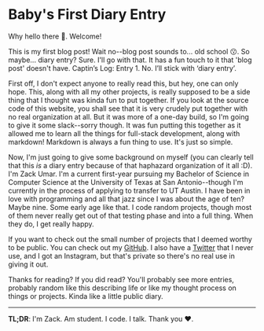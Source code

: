 # Baby's First Diary Entry

Why hello there 👋. Welcome!

This is my first blog post! Wait no--blog post sounds to... old school 😗. So maybe... diary entry? Sure. I'll go with that. It has a fun touch to it that 'blog post' doesn't have. Captin’s Log: Entry 1. No. I’ll stick with ‘diary entry’.

First off, I don't expect anyone to really read this, but hey, one can only hope. This, along with all my other projects, is really supposed to be a side thing that I thought was kinda fun to put together. If you look at the source code of this website, you shall see that it is very crudely put together with no real organization at all. But it was more of a one-day build, so I'm going to give it some slack--sorry though. It was fun putting this together as it allowed me to learn all the things for full-stack development, along with markdown! Markdown is always a fun thing to use. It's just so simple.

Now, I'm just going to give some background on myself (you can clearly tell that this _is_ a diary entry because of that haphazard organization of it all :D). I'm Zack Umar. I'm a current first-year pursuing my Bachelor of Science in Computer Science at the University of Texas at San Antonio--though I'm currently in the process of applying to transfer to UT Austin. I have been in love with programming and all that jazz since I was about the age of ten? Maybe nine. Some early age like that. I code random projects, though most of them never really get out of that testing phase and into a full thing. When they do, I get really happy.

If you want to check out the small number of projects that I deemed worthy to be public. You can check out my [GitHub](https://github.com/zackumar). I also have a [Twitter](https://twitter.com/mcgoodmen) that I never use, and I got an Instagram, but that's private so there's no real use in giving it out.

Thanks for reading? If you did read? You'll probably see more entries, probably random like this describing life or like my thought process on things or projects. Kinda like a little public diary.

---

**TL;DR**: I'm Zack. Am student. I code. I talk. Thank you ❤️.
